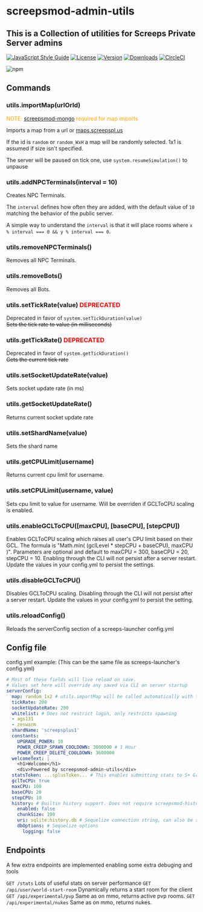 # screepsmod-admin-utils

## This is a Collection of utilities for Screeps Private Server admins

[![JavaScript Style Guide](https://img.shields.io/badge/code_style-standard-brightgreen.svg)](https://standardjs.com)
[![License](https://img.shields.io/npm/l/screepsmod-admin-utils.svg)](https://npmjs.com/package/screepsmod-admin-utils)
[![Version](https://img.shields.io/npm/v/screepsmod-admin-utils.svg)](https://npmjs.com/package/screepsmod-admin-utils)
[![Downloads](https://img.shields.io/npm/dw/screepsmod-admin-utils.svg)](https://npmjs.com/package/screepsmod-admin-utils)
[![CircleCI](https://circleci.com/gh/screepsmods/screepsmod-admin-utils/tree/master.svg?style=shield)](https://circleci.com/gh/screepsmods/screepsmod-admin-utils/tree/master)

![npm](https://nodei.co/npm/screepsmod-admin-utils.png "NPM")

## Commands

### utils.importMap(urlOrId)

<span style="color:orange">NOTE: [screepsmod-mongo](https://github.com/screepsmods/screepsmod-mongo) required for map imports</span>

Imports a map from a url or [maps.screepspl.us](https://maps.screepspl.us)

If the id is `random` or `random_WxH` a map will be randomly selected.
1x1 is assumed if size isn't specified.

The server will be paused on tick one, use `system.resumeSimulation()` to unpause

### utils.addNPCTerminals(interval = 10)

Creates NPC Terminals.

The `interval` defines how often they are added, with the default value of `10` matching the behavior of the public server.

A simple way to understand the `interval` is that it will place rooms where `x % interval === 0 && y % interval === 0`.

### utils.removeNPCTerminals()

Removes all NPC Terminals.

### utils.removeBots()

Removes all Bots.

### utils.setTickRate(value) <span style="color:red">DEPRECATED</span>

Deprecated in favor of `system.setTickDuration(value)`   
~~Sets the tick rate to value (in milliseconds)~~

### utils.getTickRate() <span style="color:red">DEPRECATED</span>

Deprecated in favor of `system.getTickDuration()`   
~~Gets the current tick rate~~

### utils.setSocketUpdateRate(value)

Sets socket update rate (in ms)

### utils.getSocketUpdateRate() 

Returns current socket update rate

### utils.setShardName(value)

Sets the shard name

### utils.getCPULimit(username)

Returns current cpu limit for username.

### utils.setCPULimit(username, value)

Sets cpu limit to value for username. Will be overriden if GCLToCPU scaling is enabled.

### utils.enableGCLToCPU([maxCPU], [baseCPU], [stepCPU])

Enables GCLToCPU scaling which raises all user's CPU limit based on their GCL. The formula is "Math.min( (gclLevel * stepCPU + baseCPU), maxCPU )". Parameters are optional and default to maxCPU = 300, baseCPU = 20, stepCPU = 10. Enabling through the CLI will not persist after a server restart. Update the values in your config.yml to persist the settings.

### utils.disableGCLToCPU()

Disables GCLToCPU scaling. Disabling through the CLI will not persist after a server restart. Update the values in your config.yml to persist the setting.

### utils.reloadConfig() 

Reloads the serverConfig section of a screeps-launcher config.yml

## Config file

config.yml example: (This can be the same file as screeps-launcher's config.yml)
```yaml
# Most of these fields will live reload on save. 
# Values set here will override any saved via CLI on server startup
serverConfig: 
  map: random_1x2 # utils.importMap will be called automatically with this value, see utils.importMap above
  tickRate: 200
  socketUpdateRate: 200
  whitelist: # Does not restrict login, only restricts spawning
  - ags131
  - zeswarm
  shardName: 'screepsplus1'
  constants:
    UPGRADE_POWER: 10
    POWER_CREEP_SPAWN_COOLDOWN: 3600000 # 1 Hour
    POWER_CREEP_DELETE_COOLDOWN: 3600000
  welcomeText: |
    <h1>Welcome</h1>
    <div>Powered by screepsmod-admin-utils</div>
  statsToken: ...splusToken... # This enables submitting stats to S+ Grafana. Note: shardName MUST be set
  gclToCPU: true
  maxCPU: 100
  baseCPU: 20
  stepCPU: 10
  history: # Builtin history support. Does not require screepsmod-history
    enabled: false
    chunkSize: 100
    uri: sqlite:history.db # Sequelize connection string, can also be set with HISTORY_URI env variable
    dbOptions: # Sequelize options
      logging: false
```

## Endpoints

A few extra endpoints are implemented enabling some extra debuging and tools

`GET /stats` Lots of useful stats on server performance
`GET /api/user/world-start-room` Dynamically returns a start room for the client
`GET /api/experimental/pvp` Same as on mmo, returns active pvp rooms.
`GET /api/experimental/nukes` Same as on mmo, returns nukes.
